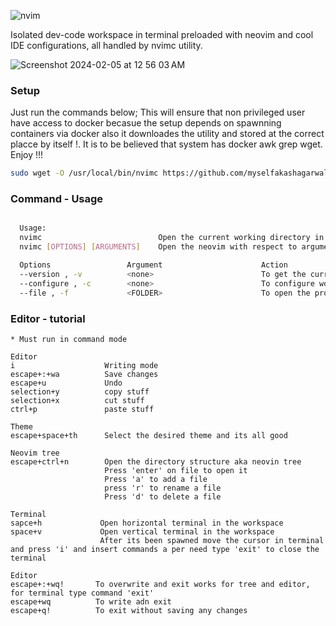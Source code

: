 ![nvim](https://github.com/myselfakashagarwal/nvimc/assets/106314226/bf6ce77f-a794-41a6-9ef3-d67d0de234b7)

Isolated dev-code workspace in terminal preloaded with neovim and cool IDE configurations, all handled by nvimc utility.

![Screenshot 2024-02-05 at 12 56 03 AM](https://github.com/myselfakashagarwal/nvimc/assets/106314226/22b1b1d9-8376-468d-897e-c17ed9328ff4)


### Setup 
Just run the commands below; This will ensure that non privileged user have access to docker becasue the setup depends on spawnning containers via docker also it downloades the utility and stored at the correct placce by itself !. It is to be believed that system has docker awk grep wget. Enjoy !!! 

```bash
sudo wget -O /usr/local/bin/nvimc https://github.com/myselfakashagarwal/nvimc/raw/legacy/nvimc; sudo chmod +x /usr/local/bin/nvimc; sudo groupadd docker 2> /dev/null; sudo gpasswd --add "$USER" docker 2> /dev/null
```

### Command - Usage 

```bash

  Usage: 
  nvimc                          Open the current working directory in the neovim 
  nvimc [OPTIONS] [ARGUMENTS]    Open the neovim with respect to arguments provided

  Options                 Argument                      Action 
  --version , -v          <none>                        To get the current version
  --configure , -c        <none>                        To configure workspace
  --file , -f             <FOLDER>                      To open the provided folder in coder container  
```

### Editor - tutorial 

```text
* Must run in command mode

Editor
i                    Writing mode 
escape+:+wa          Save changes
escape+u             Undo
selection+y          copy stuff
selection+x          cut stuff
ctrl+p               paste stuff

Theme
escape+space+th      Select the desired theme and its all good

Neovim tree
escape+ctrl+n        Open the directory structure aka neovin tree
                     Press 'enter' on file to open it 
                     Press 'a' to add a file
                     press 'r' to rename a file
                     Press 'd' to delete a file

Terminal
sapce+h             Open horizontal terminal in the workspace
space+v             Open vertical terminal in the workspace
                    After its been spawned move the cursor in terminal and press 'i' and insert commands a per need type 'exit' to close the terminal

Editor
escape+:+wq!       To overwrite and exit works for tree and editor, for terminal type command 'exit'
escape+wq          To write adn exit
escape+q!          To exit without saving any changes
```
